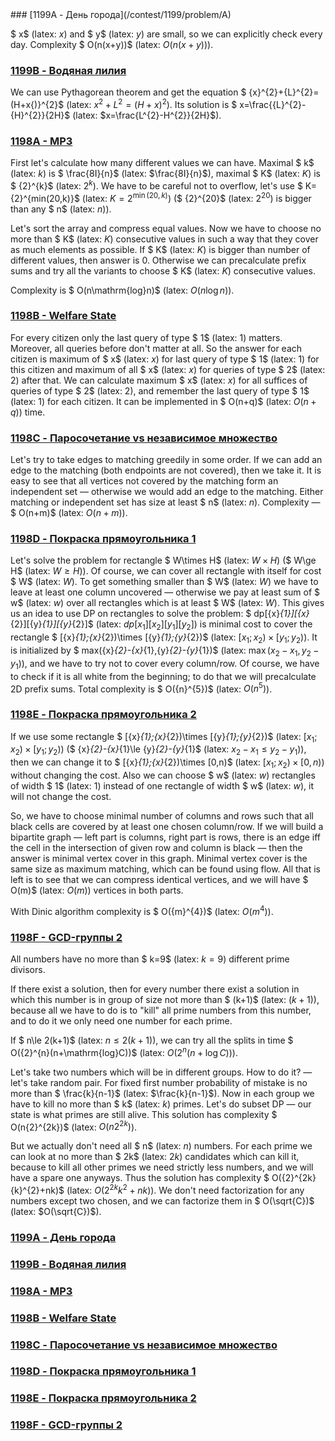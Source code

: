 <EDITORIAL-START>
### [1199A - День города](/contest/1199/problem/A)

$ x$ (latex: $x$) and $ y$ (latex: $y$) are small, so we can explicitly check every day. Complexity $ O(n(x+y))$ (latex: $O(n(x+y))$).

 
### [1199B - Водяная лилия](/contest/1199/problem/B)

We can use Pythagorean theorem and get the equation $ {x}^{2}+{L}^{2}=(H+x{)}^{2}$ (latex: $x^{2} + L^{2} = (H+x)^{2}$). Its solution is $ x=\frac{{L}^{2}-{H}^{2}}{2H}$ (latex: $x=\frac{L^{2}-H^{2}}{2H}$).

 
### [1198A - MP3](/contest/1198/problem/A)

First let's calculate how many different values we can have. Maximal $ k$ (latex: $k$) is $ \frac{8I}{n}$ (latex: $\frac{8I}{n}$), maximal $ K$ (latex: $K$) is $ {2}^{k}$ (latex: $2^{k}$). We have to be careful not to overflow, let's use $ K={2}^{min(20,k)}$ (latex: $K=2^{\min(20, k)}$) ($ {2}^{20}$ (latex: $2^{20}$) is bigger than any $ n$ (latex: $n$)).

Let's sort the array and compress equal values. Now we have to choose no more than $ K$ (latex: $K$) consecutive values in such a way that they cover as much elements as possible. If $ K$ (latex: $K$) is bigger than number of different values, then answer is 0. Otherwise we can precalculate prefix sums and try all the variants to choose $ K$ (latex: $K$) consecutive values.

Complexity is $ O(n\mathrm{log}n)$ (latex: $O(n \log n)$).

 
### [1198B - Welfare State](/contest/1198/problem/B)

For every citizen only the last query of type $ 1$ (latex: $1$) matters. Moreover, all queries before don't matter at all. So the answer for each citizen is maximum of $ x$ (latex: $x$) for last query of type $ 1$ (latex: $1$) for this citizen and maximum of all $ x$ (latex: $x$) for queries of type $ 2$ (latex: $2$) after that. We can calculate maximum $ x$ (latex: $x$) for all suffices of queries of type $ 2$ (latex: $2$), and remember the last query of type $ 1$ (latex: $1$) for each citizen. It can be implemented in $ O(n+q)$ (latex: $O(n+q)$) time.

 
### [1198C - Паросочетание vs независимое множество](/contest/1198/problem/C)

Let's try to take edges to matching greedily in some order. If we can add an edge to the matching (both endpoints are not covered), then we take it. It is easy to see that all vertices not covered by the matching form an independent set — otherwise we would add an edge to the matching. Either matching or independent set has size at least $ n$ (latex: $n$). Complexity — $ O(n+m)$ (latex: $O(n+m)$).

 
### [1198D - Покраска прямоугольника 1](/contest/1198/problem/D)

Let's solve the problem for rectangle $ W\times H$ (latex: $W \times H$) ($ W\ge H$ (latex: $W \ge H$)). Of course, we can cover all rectangle with itself for cost $ W$ (latex: $W$). To get something smaller than $ W$ (latex: $W$) we have to leave at least one column uncovered — otherwise we pay at least sum of $ w$ (latex: $w$) over all rectangles which is at least $ W$ (latex: $W$). This gives us an idea to use DP on rectangles to solve the problem: $ dp[{x}_{1}][{x}_{2}][{y}_{1}][{y}_{2}]$ (latex: $dp[x_{1}][x_{2}][y_{1}][y_{2}]$) is minimal cost to cover the rectangle $ [{x}_{1};{x}_{2})\times [{y}_{1};{y}_{2})$ (latex: $[x_{1};x_{2})\times[y_{1};y_{2})$). It is initialized by $ max({x}_{2}-{x}_{1},{y}_{2}-{y}_{1})$ (latex: $\max(x_{2}-x_{1}, y_{2}-y_{1})$), and we have to try not to cover every column/row. Of course, we have to check if it is all white from the beginning; to do that we will precalculate 2D prefix sums. Total complexity is $ O({n}^{5})$ (latex: $O(n^{5})$).

 
### [1198E - Покраска прямоугольника 2](/contest/1198/problem/E)

If we use some rectangle $ [{x}_{1};{x}_{2})\times [{y}_{1};{y}_{2})$ (latex: $[x_{1};x_{2}) \times [y_{1};y_{2})$) ($ {x}_{2}-{x}_{1}\le {y}_{2}-{y}_{1}$ (latex: $x_{2}-x_{1} \le y_{2}-y_{1}$)), then we can change it to $ [{x}_{1};{x}_{2})\times [0,n)$ (latex: $[x_{1};x_{2}) \times [0, n)$) without changing the cost. Also we can choose $ w$ (latex: $w$) rectangles of width $ 1$ (latex: $1$) instead of one rectangle of width $ w$ (latex: $w$), it will not change the cost.

So, we have to choose minimal number of columns and rows such that all black cells are covered by at least one chosen column/row. If we will build a bipartite graph — left part is columns, right part is rows, there is an edge iff the cell in the intersection of given row and column is black — then the answer is minimal vertex cover in this graph. Minimal vertex cover is the same size as maximum matching, which can be found using flow. All that is left is to see that we can compress identical vertices, and we will have $ O(m)$ (latex: $O(m)$) vertices in both parts.

With Dinic algorithm complexity is $ O({m}^{4})$ (latex: $O(m^{4})$).

 
### [1198F - GCD-группы 2](/contest/1198/problem/F)

All numbers have no more than $ k=9$ (latex: $k=9$) different prime divisors.

If there exist a solution, then for every number there exist a solution in which this number is in group of size not more than $ (k+1)$ (latex: $(k+1)$), because all we have to do is to "kill" all prime numbers from this number, and to do it we only need one number for each prime.

If $ n\le 2(k+1)$ (latex: $n \le 2(k+1)$), we can try all the splits in time $ O({2}^{n}(n+\mathrm{log}C))$ (latex: $O(2^{n} (n + \log C))$).

Let's take two numbers which will be in different groups. How to do it? — let's take random pair. For fixed first number probability of mistake is no more than $ \frac{k}{n-1}$ (latex: $\frac{k}{n-1}$). Now in each group we have to kill no more than $ k$ (latex: $k$) primes. Let's do subset DP — our state is what primes are still alive. This solution has complexity $ O(n{2}^{2k})$ (latex: $O(n 2^{2k})$).

But we actually don't need all $ n$ (latex: $n$) numbers. For each prime we can look at no more than $ 2k$ (latex: $2k$) candidates which can kill it, because to kill all other primes we need strictly less numbers, and we will have a spare one anyways. Thus the solution has complexity $ O({2}^{2k}{k}^{2}+nk)$ (latex: $O(2^{2k}k^{2} + nk)$). We don't need factorization for any numbers except two chosen, and we can factorize them in $ O(\sqrt{C})$ (latex: $O(\sqrt{C})$).
<EDITORIAL-END>
<ANSWER-START>
### [1199A - День города](/contest/1199/problem/A)
### [1199B - Водяная лилия](/contest/1199/problem/B)
### [1198A - MP3](/contest/1198/problem/A)
### [1198B - Welfare State](/contest/1198/problem/B)
### [1198C - Паросочетание vs независимое множество](/contest/1198/problem/C)
### [1198D - Покраска прямоугольника 1](/contest/1198/problem/D)
### [1198E - Покраска прямоугольника 2](/contest/1198/problem/E)
### [1198F - GCD-группы 2](/contest/1198/problem/F)
<ANSWER-END>